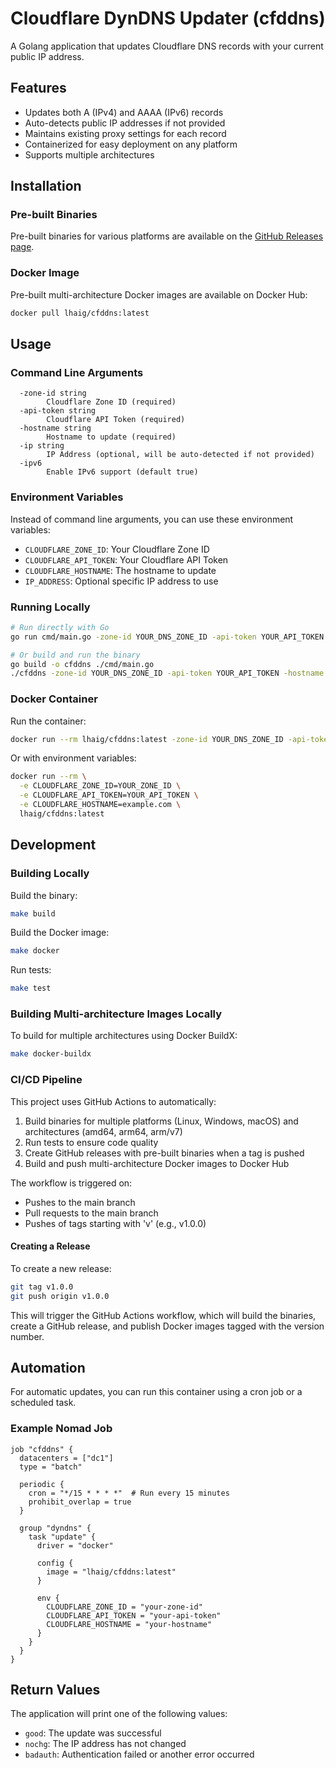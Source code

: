 # Cloudflare DynDNS Updater (cfddns)

A Golang application that updates Cloudflare DNS records with your current public IP address.

## Features

- Updates both A (IPv4) and AAAA (IPv6) records
- Auto-detects public IP addresses if not provided
- Maintains existing proxy settings for each record
- Containerized for easy deployment on any platform
- Supports multiple architectures

## Installation

### Pre-built Binaries

Pre-built binaries for various platforms are available on the [GitHub Releases page](https://github.com/lhaig/cloudflare_dyndns/releases).

### Docker Image

Pre-built multi-architecture Docker images are available on Docker Hub:

```bash
docker pull lhaig/cfddns:latest
```

## Usage

### Command Line Arguments

```
  -zone-id string
        Cloudflare Zone ID (required)
  -api-token string
        Cloudflare API Token (required)
  -hostname string
        Hostname to update (required)
  -ip string
        IP Address (optional, will be auto-detected if not provided)
  -ipv6
        Enable IPv6 support (default true)
```

### Environment Variables

Instead of command line arguments, you can use these environment variables:

- `CLOUDFLARE_ZONE_ID`: Your Cloudflare Zone ID
- `CLOUDFLARE_API_TOKEN`: Your Cloudflare API Token
- `CLOUDFLARE_HOSTNAME`: The hostname to update
- `IP_ADDRESS`: Optional specific IP address to use

### Running Locally

```bash
# Run directly with Go
go run cmd/main.go -zone-id YOUR_DNS_ZONE_ID -api-token YOUR_API_TOKEN -hostname example.com

# Or build and run the binary
go build -o cfddns ./cmd/main.go
./cfddns -zone-id YOUR_DNS_ZONE_ID -api-token YOUR_API_TOKEN -hostname example.com
```

### Docker Container

Run the container:

```bash
docker run --rm lhaig/cfddns:latest -zone-id YOUR_DNS_ZONE_ID -api-token YOUR_DNS_API_TOKEN -hostname example.com
```

Or with environment variables:

```bash
docker run --rm \
  -e CLOUDFLARE_ZONE_ID=YOUR_ZONE_ID \
  -e CLOUDFLARE_API_TOKEN=YOUR_API_TOKEN \
  -e CLOUDFLARE_HOSTNAME=example.com \
  lhaig/cfddns:latest
```

## Development

### Building Locally

Build the binary:

```bash
make build
```

Build the Docker image:

```bash
make docker
```

Run tests:

```bash
make test
```

### Building Multi-architecture Images Locally

To build for multiple architectures using Docker BuildX:

```bash
make docker-buildx
```

### CI/CD Pipeline

This project uses GitHub Actions to automatically:

1. Build binaries for multiple platforms (Linux, Windows, macOS) and architectures (amd64, arm64, arm/v7)
2. Run tests to ensure code quality
3. Create GitHub releases with pre-built binaries when a tag is pushed
4. Build and push multi-architecture Docker images to Docker Hub

The workflow is triggered on:
- Pushes to the main branch
- Pull requests to the main branch
- Pushes of tags starting with 'v' (e.g., v1.0.0)

#### Creating a Release

To create a new release:

```bash
git tag v1.0.0
git push origin v1.0.0
```

This will trigger the GitHub Actions workflow, which will build the binaries, create a GitHub release, and publish Docker images tagged with the version number.

## Automation

For automatic updates, you can run this container using a cron job or a scheduled task.

### Example Nomad Job

```hcl
job "cfddns" {
  datacenters = ["dc1"]
  type = "batch"

  periodic {
    cron = "*/15 * * * *"  # Run every 15 minutes
    prohibit_overlap = true
  }

  group "dyndns" {
    task "update" {
      driver = "docker"

      config {
        image = "lhaig/cfddns:latest"
      }

      env {
        CLOUDFLARE_ZONE_ID = "your-zone-id"
        CLOUDFLARE_API_TOKEN = "your-api-token"
        CLOUDFLARE_HOSTNAME = "your-hostname"
      }
    }
  }
}
```

## Return Values

The application will print one of the following values:

- `good`: The update was successful
- `nochg`: The IP address has not changed
- `badauth`: Authentication failed or another error occurred